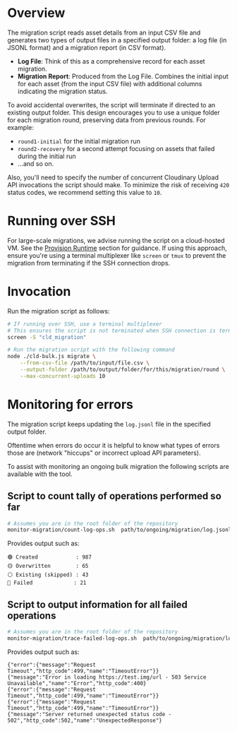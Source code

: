 # Overview

The migration script reads asset details from an input CSV file and generates two types of output files in a specified output folder: a log file (in JSONL format) and a migration report (in CSV format).

- **Log File**: Think of this as a comprehensive record for each asset migration.
- **Migration Report**: Produced from the Log File. Combines the initial input for each asset (from the input CSV file) with additional columns indicating the migration status.

To avoid accidental overwrites, the script will terminate if directed to an existing output folder. This design encourages you to use a unique folder for each migration round, preserving data from previous rounds. For example:

- `round1-initial` for the initial migration run
- `round2-recovery` for a second attempt focusing on assets that failed during the initial run
- ...and so on.

Also, you'll need to specify the number of concurrent Cloudinary Upload API invocations the script should make. To minimize the risk of receiving `420` status codes, we recommend setting this value to `10`.

# Running over SSH

For large-scale migrations, we advise running the script on a cloud-hosted VM. See the [Provision Runtime](./provision-runtime.md) section for guidance. If using this approach, ensure you're using a terminal multiplexer like `screen` or `tmux` to prevent the migration from terminating if the SSH connection drops.

# Invocation

Run the migration script as follows:

```bash
# If running over SSH, use a terminal multiplexer 
# This ensures the script is not terminated when SSH connection is terminated or times out
screen -S "cld_migration"

# Run the migration script with the following command
node ./cld-bulk.js migrate \
    --from-csv-file /path/to/input/file.csv \
    --output-folder /path/to/output/folder/for/this/migration/round \
    --max-concurrent-uploads 10
```

# Monitoring for errors

The migration script keeps updating the `log.jsonl` file in the specified output folder.

Oftentime when errors do occur it is helpful to know what types of errors those are (network "hiccups" or incorrect upload API parameters).

To assist with monitoring an ongoing bulk migration the following scripts are available with the tool.

## Script to count tally of operations performed so far

```bash
# Assumes you are in the root folder of the repository
monitor-migration/count-log-ops.sh  path/to/ongoing/migration/log.jsonl
```

Provides output such as:
```
🟢 Created            : 987
🟡 Overwritten        : 65
⚪️ Existing (skipped) : 43
🔴 Failed             : 21
```

## Script to output information for all failed operations
```bash
# Assumes you are in the root folder of the repository
monitor-migration/trace-failed-log-ops.sh  path/to/ongoing/migration/log.jsonl
```

Provides output such as:
```
{"error":{"message":"Request Timeout","http_code":499,"name":"TimeoutError"}}
{"message":"Error in loading https://test.img/url - 503 Service Unavailable","name":"Error","http_code":400}
{"error":{"message":"Request Timeout","http_code":499,"name":"TimeoutError"}}
{"error":{"message":"Request Timeout","http_code":499,"name":"TimeoutError"}}
{"message":"Server returned unexpected status code - 502","http_code":502,"name":"UnexpectedResponse"}
```
